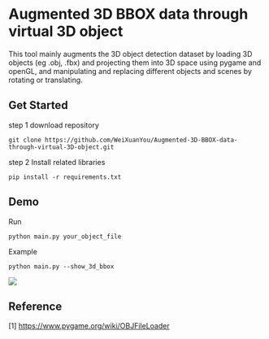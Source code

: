 
# Augmented 3D BBOX data through virtual 3D object
This tool mainly augments the 3D object detection dataset by loading 3D objects (eg .obj, .fbx) and projecting them into 3D space using pygame and openGL, and manipulating and replacing different objects and scenes by rotating or translating.


## Get Started 
step 1 download repository

    git clone https://github.com/WeiXuanYou/Augmented-3D-BBOX-data-through-virtual-3D-object.git

step 2 Install related libraries

    pip install -r requirements.txt

##  Demo

Run
    
    python main.py your_object_file

Example

    python main.py --show_3d_bbox
    
![](https://i.imgur.com/kswMlbi.png)

## Reference
[1] https://www.pygame.org/wiki/OBJFileLoader
